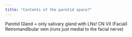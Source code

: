 ```yaml
---
title: "Contents of the parotid space?"
---
```

Parotid Gland = only salivary gland with LNs!
CN VII (Facial)
Retromandibular vein (runs just medial to the facial nerve)

